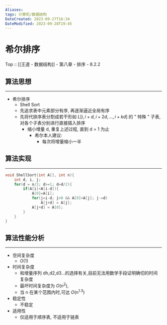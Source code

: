 ```yaml
---
Aliases: 
tags: 计算机/数据结构 
DateCreated: 2023-09-27T16:34
DateModified: 2023-09-28T19:45
---
```

# 希尔排序

Top :: [[王道 - 数据结构]] - 第八章 - 排序 - 8.2.2

## 算法思想
---
- 希尔排序
	- Shell Sort
	- 先追求表中元素部分有序, 再逐渐逼近全局有序
	- 先将代排序表分割成若干形如 $L[i, i+d, i+2d, \dots, i+kd]$ 的 " 特殊 " 子表, 对各个子表分别进行直接插入排序
		- 缩小增量 d, 重复上述过程, 直到 d = 1 为止
			- 希尔本人建议:
				- 每次将增量缩小一半

## 算法实现
---

```cpp
void ShellSort(int A[], int n){
	int d, i, j;
	for(d = n/2; d>=1; d=d/2){
		if(A[i]<A[i-d]){
			A[0]=A[i];
			for(j=i-d; j>0 && A[0]<A[j]; j-=d)
				A[j+d] = A[j];
			A[j+d] = A[0];
		}
	}
}
```

## 算法性能分析
---
- 空间复杂度
	- $O(1)$
- 时间复杂度
	- 和增量序列 dh,d2,d3…的选择有关,目前无法用数学手段证明确切的时间复杂度
	- 最坏时间复杂度为 $O(n^{2})$,
	- 当 n 在某个范围内时,可达 $O(n^{1.3})$
- 稳定性
	- 不稳定
- 适用性
	- 仅适用于顺序表, 不适用于链表
